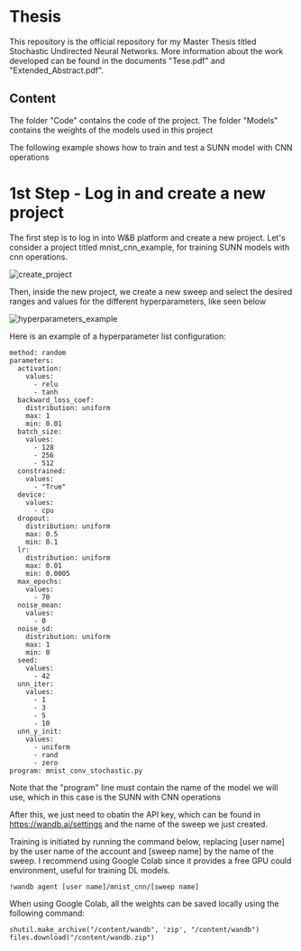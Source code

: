 # Thesis

This repository is the official repository for my Master Thesis titled Stochastic Undirected Neural Networks.
More information about the work developed can be found in the documents "Tese.pdf" and "Extended_Abstract.pdf".

## Content

The folder "Code" contains the code of the project. 
The folder "Models" contains the weights of the models used in this project

The following example shows how to train and test a SUNN model with CNN operations

# 1st Step - Log in and create a new project

The first step is to log in into W&B platform and create a new project. Let's consider a project titled mnist_cnn_example, for training SUNN models with cnn operations.

![create_project](https://github.com/ricardosimoes00/Thesis/assets/93200673/c256c8f7-f4c8-4cc4-84a1-bcba238a1cb5)

Then, inside the new project, we create a new sweep and select the desired ranges and values for the different hyperparameters, like seen below

![hyperparameters_example](https://github.com/ricardosimoes00/Thesis/assets/93200673/db47b590-17ed-413e-a281-36a82bcd4e3d)

Here is an example of a hyperparameter list configuration:

```
method: random
parameters:
  activation:
    values:
      - relu
      - tanh
  backward_loss_coef:
    distribution: uniform
    max: 1
    min: 0.01
  batch_size:
    values:
      - 128
      - 256
      - 512
  constrained:
    values:
      - "True"
  device:
    values:
      - cpu
  dropout:
    distribution: uniform
    max: 0.5
    min: 0.1
  lr:
    distribution: uniform
    max: 0.01
    min: 0.0005
  max_epochs:
    values:
      - 70
  noise_mean:
    values:
      - 0
  noise_sd:
    distribution: uniform
    max: 1
    min: 0
  seed:
    values:
      - 42
  unn_iter:
    values:
      - 1
      - 3
      - 5
      - 10
  unn_y_init:
    values:
      - uniform
      - rand
      - zero
program: mnist_conv_stochastic.py
```

Note that the "program" line must contain the name of the model we will use, which in this case is the SUNN with CNN operations


After this, we just need to obatin the API key, which can be found in https://wandb.ai/settings and the name of the sweep we just created.

Training is initiated by running the command below, replacing [user name] by the user name of the account
and [sweep name] by the name of the sweep. I recommend using Google Colab since it provides a free GPU could environment, useful for training DL models.

```
!wandb agent [user name]/mnist_cnn/[sweep name]
```

When using Google Colab, all the weights can be saved locally using the following command:

```
shutil.make_archive("/content/wandb", 'zip', "/content/wandb")
files.download("/content/wandb.zip")
```

